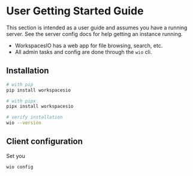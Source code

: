 # User Getting Started Guide

This section is intended as a user guide and assumes you have a running server.  See the server config docs for help getting an instance running.

* WorkspacesIO has a web app for file browsing, search, etc.
* All admin tasks and config are done through the `wio` cli.

## Installation

``` bash
# with pip
pip install workspacesio

# with pipx
pipx install workspacesio

# verify installation
wio --version
```

## Client configuration

Set you

``` bash
wio config
```
